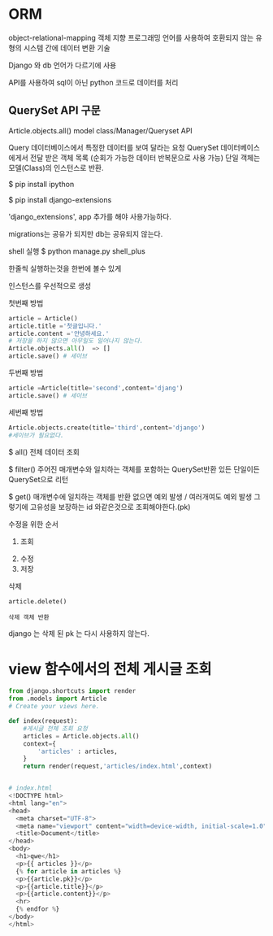 # ORM
object-relational-mapping
객체 지향 프로그래밍 언어를 사용하여 호환되지 않는 유형의 시스템 간에 데이터 변환 기술

Django 와 db 언어가 다르기에 사용

API를 사용하여 sql이 아닌 python 코드로 데이터를 처리

## QuerySet API 구문
Article.objects.all()
model class/Manager/Queryset API


Query 데이터베이스에서 특정한 데이터를 보여 달라는 요청
QuerySet 데이터베이스에게서 전달 받은 객체 목록 (순회가 가능한 데이터 반복문으로 사용 가능)
단일 객체는 모델(Class)의 인스턴스로 반환.

$ pip install ipython

$ pip install django-extensions

'django_extensions', app 추가를 해야 사용가능하다.

migrations는 공유가 되지만 db는 공유되지 않는다.

shell 실행
$ python manage.py shell_plus

한줄씩 실행하는것을 한번에 볼수 있게

인스턴스를 우선적으로 생성


첫번째 방법
```python
article = Article()
article.title ='첫글입니다.'
article.content ='안녕하세요.'
# 저장을 하지 않으면 아무일도 일어나지 않는다.
Article.objects.all()  => []
article.save() # 세이브
```

두번째 방법
```python
article =Article(title='second',content='djang')
article.save() # 세이브
```
세번째 방법
```python 
Article.objects.create(title='third',content='django')
#세이브가 필요없다.
```

$ all()
전체 데이터 조회

$ filter()
주어진 매개변수와 일치하는 객체를 포함하는 QuerySet반환
있든 단일이든 QuerySet으로 리턴

$ get()
매개변수에 일치하는 객체를 반환
없으면 예외 발생 / 여러개여도 예외 발생
그렇기에 고유성을 보장하는 id 와같은것으로 조회해야한다.(pk)

수정을 위한 순서

1. 조회
<!-- $ article = Article.objects.get(pk=2) -->
2. 수정
3. 저장

삭제
```
article.delete()

삭제 객체 반환
```
django 는 삭제 된 pk 는 다시 사용하지 않는다.


# view 함수에서의 전체 게시글 조회

```python
from django.shortcuts import render
from .models import Article
# Create your views here.

def index(request):
    #게시글 전체 조회 요청
    articles = Article.objects.all()
    context={
        'articles' : articles,
    }
    return render(request,'articles/index.html',context)


# index.html
<!DOCTYPE html>
<html lang="en">
<head>
  <meta charset="UTF-8">
  <meta name="viewport" content="width=device-width, initial-scale=1.0">
  <title>Document</title>
</head>
<body>
  <h1>qwe</h1>
  <p>{{ articles }}</p>
  {% for article in articles %}
  <p>{{article.pk}}</p>
  <p>{{article.title}}</p>
  <p>{{article.content}}</p>
  <hr>
  {% endfor %}
</body>
</html>
```
